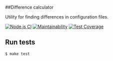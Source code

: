 ##Difference calculator

Utility for finding differences in configuration files.


[![Node.js CI](https://github.com/mom4uk/backend-project-2/workflows/Node.js%20CI/badge.svg?branch=master)](https://github.com/mom4uk/backend-project-2/actions)
[![Maintainability](https://api.codeclimate.com/v1/badges/5ac1ebbc8f38cc9a5495/maintainability)](https://codeclimate.com/github/mom4uk/backend-project-2/maintainability)
[![Test Coverage](https://api.codeclimate.com/v1/badges/5ac1ebbc8f38cc9a5495/test_coverage)](https://codeclimate.com/github/mom4uk/backend-project-2/test_coverage)

## Run tests

```sh
$ make test
```
